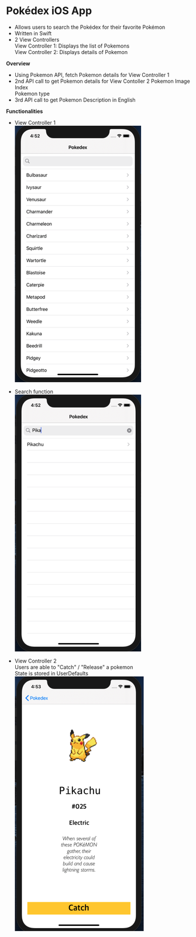 # Pokédex iOS App 
- Allows users to search the Pokédex for their favorite Pokémon
- Written in Swift  
- 2 View Controllers </br>
  View Controller 1: Displays the list of Pokemons </br>
  View Controller 2: Displays details of Pokemon 


<b>Overview </b>
- Using Pokemon API, fetch Pokemon details for View Controller 1 
- 2nd API call to get Pokemon details for View Contoller 2 
  Pokemon Image</br>
  Index</br>
  Pokemon type</br>
 - 3rd API call to get Pokemon Description in English 

<b>Functionalities </b>
- View Controller 1 </br>
![](Screenshots/ViewController.png)

- Search function</br>
![](Screenshots/Search%20Function.png)

- View Controller 2</br>
Users are able to "Catch" / "Release" a pokemon </br> 
State is stored in UserDefaults</br> 
![](Screenshots/PokemonViewController.png)
